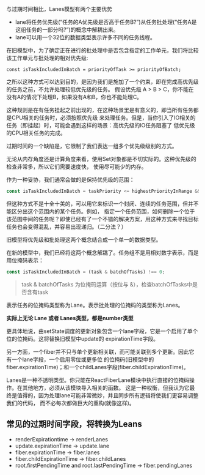 与过期时间相比，Lanes模型有两个主要优势
* lane将任务优先级(“任务的A优先级是否高于任务B?”)从任务批处理(“任务A是这组任务的一部分吗?”)的概念中解耦出来。
* lane可以用一个32位的数据类型表示许多不同的任务线程。

在旧模型中，为了确定正在进行的批处理中是否包含指定的工作单元，我们将比较该工作单元与批处理的相对优先级:
```
const isTaskIncludedInBatch = priorityOfTask >= priorityOfBatch;
```
之所以这种方式可以达到目的，是因为我们是施加了一个约束，即在完成高优先级的任务之前，不允许处理较低优先级的任务。
假设优先级 A > B > C，你不能在没有A的情况下处理B，如果没有A和B，你也不能处理C。

这种规则是在有任务挂起之前出现的，在这种场景里是有意义的，即当所有任务都是CPU相关的任务时，必须按照优先级
来处理任务。但是，当你引入了IO相关的任务（即挂起）时，可能会遇到这样的场景：高优先级的IO任务阻塞了
低优先级的CPU相关任务的完成。

过期时间的一个缺陷是，它限制了我们表达一组多个优先级级别的方式。

无论从内存角度还是计算角度来看，使用Set对象都是不切实际的。这种优先级的检查非常多，所以它们需要速度快，
使用尽可能少的内存。

作为一种妥协，我们通常会做的是保持优先级的范围：
```javascript
const isTaskIncludedInBatch = taskPriority <= highestPriorityInRange && taskPriority >= lowestPriorityInRange;
```
但这种方式不是十全十美的，可以用它来标识一个封闭、连续的任务范围，但并不能区分出这个范围内的某个任务。例如，
指定一个任务范围，如何删除一个位于该范围中间的任务呢？即使已经有了一个不错的解决方案，用这种方式来寻找目标
任务也会变得混乱，并容易出现递归。（二分法？）

旧模型将优先级和批处理这两个概念结合成一个单一的数据类型。

在新的模型中，我们已经将这两个概念解耦了。任务组不是用相对数字表示，而是用位掩码表示：
```javascript
const isTaskIncludedInBatch = (task & batchOfTasks) !== 0;
```
> task & batchOfTasks 为位掩码运算（按位与 &），检查batchOfTasks中是否含有task

表示任务的位掩码类型称为Lane。表示批处理的位掩码的类型称为Lanes。

**实际上无论 Lane 或者 Lanes类型，都是number类型**

更具体地说，由setState调度的更新对象包含一个lane字段，它是一个启用了单个位的位掩码。这将替换旧模型中update的
expirationTime字段。

另一方面，一个fiber并不只与单个更新相关联，而可能关联到多个更新。因此它有一个lane字段，一个启用零位或更多位
的位掩码(旧模型中的fiber.expirationTime)；和一个childLanes字段(fiber.childExpirationTime)。

Lanes是一种不透明类型。你只能在ReactFiberLane模块中执行直接的位掩码操作。在其他地方，必须从该模块导入相关的函数。
这是一种权衡，但我认为它最终是值得的，因为处理lane可能非常微妙，并且同步所有逻辑将使我们更容易调整我们的代码，
而不必每次都做巨大的重构(就像这样)。

## 常见的过期时间字段，将转换为Leans
* renderExpirationtime -> renderLanes
* update.expirationTime -> update.lane
* fiber.expirationTime -> fiber.lanes
* fiber.childExpirationTime -> fiber.childLanes
* root.firstPendingTime and root.lastPendingTime -> fiber.pendingLanes